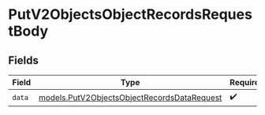 # PutV2ObjectsObjectRecordsRequestBody


## Fields

| Field                                                                                            | Type                                                                                             | Required                                                                                         | Description                                                                                      |
| ------------------------------------------------------------------------------------------------ | ------------------------------------------------------------------------------------------------ | ------------------------------------------------------------------------------------------------ | ------------------------------------------------------------------------------------------------ |
| `data`                                                                                           | [models.PutV2ObjectsObjectRecordsDataRequest](../models/putv2objectsobjectrecordsdatarequest.md) | :heavy_check_mark:                                                                               | N/A                                                                                              |